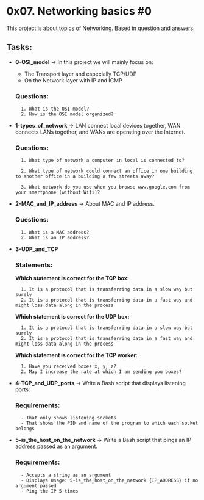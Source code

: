 # 0x07. Networking basics #0

This project is about topics of Networking. Based in question and answers.

## Tasks:

- **0-OSI\_model** &rarr; In this project we will mainly focus on:

	- The Transport layer and especially TCP/UDP
	- On the Network layer with IP and ICMP

	### Questions:

		1. What is the OSI model?
		2. How is the OSI model organized?

- **1-types\_of\_network** &rarr; LAN connect local devices together, WAN connects LANs together, and WANs are operating over the Internet.

	### Questions:

		1. What type of network a computer in local is connected to?

		2. What type of network could connect an office in one building to another office in a building a few streets away?

		3. What network do you use when you browse www.google.com from your smartphone (without Wifi)?

- **2-MAC_and_IP_address** &rarr; About MAC and IP address.

	### Questions:
		1. What is a MAC address?
		2. What is an IP address?

- **3-UDP_and_TCP**

	### Statements:

	**Which statement is correct for the TCP box:**

		1. It is a protocol that is transferring data in a slow way but surely
		2. It is a protocol that is transferring data in a fast way and might loss data along in the process

	**Which statement is correct for the UDP box:**

		1. It is a protocol that is transferring data in a slow way but surely
		2. It is a protocol that is transferring data in a fast way and might loss data along in the process

	**Which statement is correct for the TCP worker:**

		1. Have you received boxes x, y, z?
		2. May I increase the rate at which I am sending you boxes?

- **4-TCP_and_UDP_ports** &rarr; Write a Bash script that displays listening ports:

	### Requirements:
		- That only shows listening sockets
		- That shows the PID and name of the program to which each socket belongs

- **5-is_the_host_on_the_network** &rarr; Write a Bash script that pings an IP address passed as an argument.

	### Requirements:

		- Accepts a string as an argument
		- Displays Usage: 5-is_the_host_on_the_network {IP_ADDRESS} if no argument passed
		- Ping the IP 5 times
